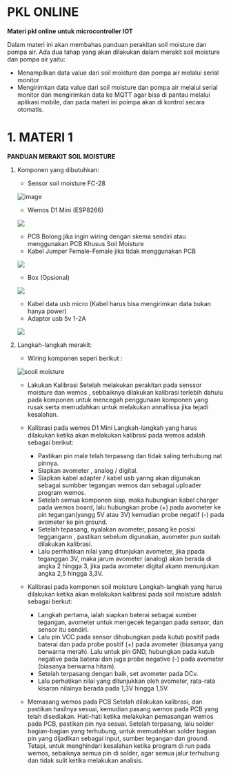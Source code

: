 # PKL ONLINE 

**Materi pkl online untuk microcontroller IOT**

Dalam materi ini akan membahas panduan perakitan soil moisture dan pompa air.
Ada dua tahap yang akan dilakukan dalam merakit soil moisture dan pompa air yaitu: 
- Menampilkan data value dari soil moisture dan pompa air melalui serial monitor
- Mengirimkan data value dari soil moisture dan pompa air melalui serial monitor dan mengirimkan data ke MQTT agar bisa di pantau melalui aplikasi mobile, dan pada materi ini poimpa akan di kontrol secara otomatis.
 
 
 # 1. MATERI 1
 
 **PANDUAN MERAKIT SOIL MOISTURE**
 1. Komponen yang dibutuhkan:
    - Sensor soil moisture FC-28
    
    ![image](https://user-images.githubusercontent.com/18458955/94101022-38fef980-fe59-11ea-9c25-cd27c81c8872.png)

    - Wemos D1 Mini (ESP8266)
    
    ![](https://grobotronics.com/images/detailed/112/wemos-d1-mini-esp8266-wifi-development-board-0_grobo.jpg)
    
    - PCB Bolong jika ingin wiring dengan skema sendiri atau menggunakan PCB Khusus Soil Moisture
    - Kabel Jumper Female-Female jika tidak menggunakan PCB 
    
    ![](https://s1.bukalapak.com/img/134621537/w-1000/Kabel_Jumper_Female___Female_Breadboard_Arduino_Wire_Sensor_.jpg)

    - Box (Opsional)
    
    ![](https://ecs7.tokopedia.net/img/cache/700/product-1/2020/7/19/1060408/1060408_6cbbff5d-9f36-4815-8747-6aa81a5d4fe5_700_700)
    
    - Kabel data usb micro (Kabel harus bisa mengirimkan data bukan hanya power)
    - Adaptor usb 5v 1-2A 
    
    ![](https://www.jakartanotebook.com/images/products/14/63/7501/3/travel-adapter-charge-5v-20a-for-samsung-galaxy-note-ii-white-2.jpg)
   
   
  2. Langkah-langkah merakit:
  
     - Wiring komponen seperi berikut :
     
     ![sooil moisture](https://user-images.githubusercontent.com/18458955/94108775-1c1ef200-fe6a-11ea-9abd-34e59751b45c.png)

     - Lakukan Kalibrasi
       Setelah melakukan perakitan pada senssor moisture dan wemos , sebbaiknya dilakukan kalibrasi terlebih dahulu pada komponen untuk mencegah penggunaan komponen yang rusak serta memudahkan untuk melakukan annallissa jika tejadi kesalahan.
      - Kalibrasi pada wemos D1 Mini
       Langkah-langkah yang harus dilakukan ketika akan melakukan kalibrasi pada wemos adalah sebagai berikut:
        - Pastikan pin male  telah terpasang dan tidak saling terhubung nat pinnya.
        - Siapkan avometer , analog / digital.
        - Siapkan kabel adapter / kabel usb yanng akan digunakan sebagai sumbber tegangan wemos dan sebagai uploader program wemos.
        - Setelah semua komponen siap, maka hubungkan kabel charger pada wemos board, lalu hubungkan probe (+) pada avometer ke pin tegangan(yangg 5V atau 3V) kemudian probe negatif (-) pada avometer ke pin ground.
        - Setelah tepasang, nyalakan avometer, pasang ke posisi teggangann , pastikan sebelum digunakan, avometer pun sudah dilakukan kalibrasi.
        - Lalu perrhatikan nilai yang ditunjukan avometer, jika ppada teganggan 3V, maka jarum avometer (analog) akan berada di angka 2 hingga 3, jika pada avometer digital akann menunjukan angka 2,5 hingga 3,3V.
            
      - Kalibrasi pada komponen soil moisture
       Langkah-langkah  yang harus dilakukan ketika akan melakukan kalibrasi pada soil moisture adalah sebagai berkut:
        - Langkah pertama, ialah siapkan baterai sebagai sumber tegangan, avometer untuk mengecek tegangan pada sensor, dan sensor itu sendiri.
        - Lalu pin VCC pada sensor dihubungkan pada kutub positif pada baterai dan pada probe positif (+) pada avometer (biasanya yang berwarna merah). Lalu untuk pin GND, hubungkan pada kutub negative pada baterai dan juga probe negative (-) pada avometer (biasanya berwarna hitam).
        - Setelah terpasang dengan baik, set avometer pada DCv.
        - Lalu perhatikan nilai yang ditunjukkan oleh avometer, rata-rata kisaran nilainya berada pada 1,3V hingga 1,5V.
        
       - Memasang wemos pada PCB
            Setelah dilakukan kalibrasi, dan pastikan hasilnya sesuai, kemudian pasang wemos pada PCB yang telah disediakan. Hati-hati ketika melakukan pemasangan wemos pada PCB, pastikan pin nya sesuai. Setelah terpasang, lalu solder bagian-bagian yang terhubung, untuk memudahkan solder bagian pin yang dijadikan sebagai input, sumber tegangan dan ground. Tetapi, untuk menghindari kesalahan ketika program di run pada wemos, sebaiknya semua pin di solder, agar semua jalur terhubung dan tidak sulit ketika melakukan analisis.
            
            
       
            
